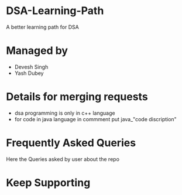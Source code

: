 # DSA-Learning-Path

A better learning path for DSA

# Managed by
 - Devesh Singh
 - Yash Dubey 

# Details for merging requests
- dsa programming is only in c++ language
- for code in java language in commment put java_"code discription"

# Frequently Asked Queries
Here the Queries asked by user about the repo
# Keep Supporting
